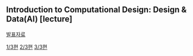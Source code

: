 ## Introduction to Computational Design: Design & Data(AI) [lecture]


[발표자료](https://www.dropbox.com/scl/fi/6a413xvanvc0zgyeqd8uc/2024_04_.pdf?rlkey=a8djqx1cqfn4g8942qtpt3bqa&dl=0)

[1/3편](https://youtu.be/wjp2l5chVeU)
[2/3편](https://youtu.be/v_ojQIBqkEc)
[3/3편](https://youtu.be/BQw14LAewGQ)
